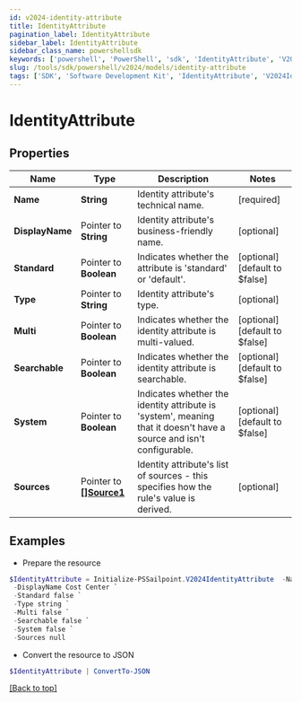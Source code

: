 ```yaml
---
id: v2024-identity-attribute
title: IdentityAttribute
pagination_label: IdentityAttribute
sidebar_label: IdentityAttribute
sidebar_class_name: powershellsdk
keywords: ['powershell', 'PowerShell', 'sdk', 'IdentityAttribute', 'V2024IdentityAttribute'] 
slug: /tools/sdk/powershell/v2024/models/identity-attribute
tags: ['SDK', 'Software Development Kit', 'IdentityAttribute', 'V2024IdentityAttribute']
---
```



# IdentityAttribute

## Properties

Name | Type | Description | Notes
------------ | ------------- | ------------- | -------------
**Name** |  **String** | Identity attribute's technical name. | [required]
**DisplayName** |  Pointer to **String** | Identity attribute's business-friendly name. | [optional] 
**Standard** |  Pointer to **Boolean** | Indicates whether the attribute is 'standard' or 'default'. | [optional] [default to $false]
**Type** |  Pointer to **String** | Identity attribute's type. | [optional] 
**Multi** |  Pointer to **Boolean** | Indicates whether the identity attribute is multi-valued. | [optional] [default to $false]
**Searchable** |  Pointer to **Boolean** | Indicates whether the identity attribute is searchable. | [optional] [default to $false]
**System** |  Pointer to **Boolean** | Indicates whether the identity attribute is 'system', meaning that it doesn't have a source and isn't configurable. | [optional] [default to $false]
**Sources** |  Pointer to [**[]Source1**](source1) | Identity attribute's list of sources - this specifies how the rule's value is derived. | [optional] 

## Examples

- Prepare the resource
```powershell
$IdentityAttribute = Initialize-PSSailpoint.V2024IdentityAttribute  -Name costCenter `
 -DisplayName Cost Center `
 -Standard false `
 -Type string `
 -Multi false `
 -Searchable false `
 -System false `
 -Sources null
```

- Convert the resource to JSON
```powershell
$IdentityAttribute | ConvertTo-JSON
```


[[Back to top]](#) 

